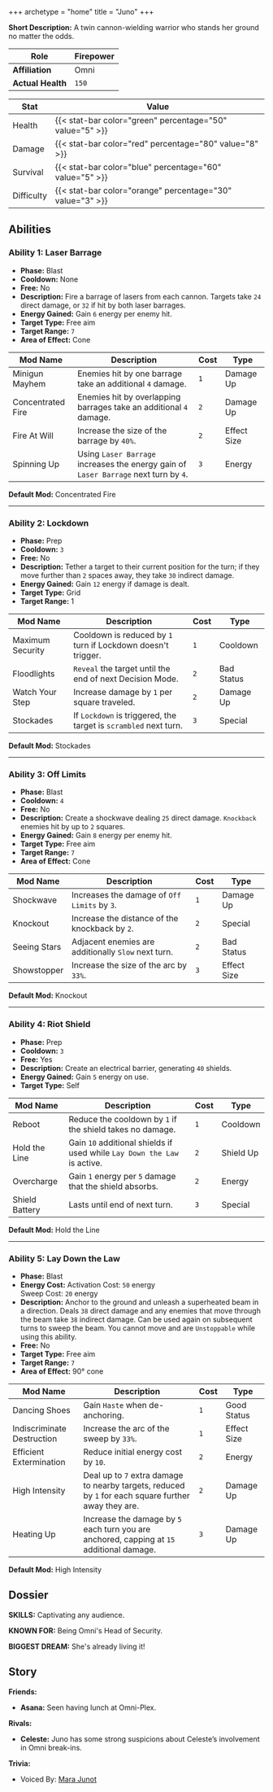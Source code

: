 +++
archetype = "home"
title = "Juno"
+++

**Short Description:** A twin cannon-wielding warrior who stands her ground no matter the odds.

| **Role**          | Firepower |
| ----------------- | --------- |
| **Affiliation**   | Omni      |
| **Actual Health** | `150`     |

| **Stat**   | **Value**                                                 |
| ---------- | --------------------------------------------------------- |
| Health     | {{< stat-bar color="green" percentage="50" value="5" >}}  |
| Damage     | {{< stat-bar color="red" percentage="80" value="8" >}}    |
| Survival   | {{< stat-bar color="blue" percentage="60" value="5" >}}   |
| Difficulty | {{< stat-bar color="orange" percentage="30" value="3" >}} |

## Abilities

### Ability 1: Laser Barrage

- **Phase:** Blast
- **Cooldown:** None
- **Free:** No
- **Description:** Fire a barrage of lasers from each cannon. Targets take `24` direct damage, or `32` if hit by both laser barrages.
- **Energy Gained:** Gain `6` energy per enemy hit.
- **Target Type:** Free aim
- **Target Range:** `7`
- **Area of Effect:** Cone

| **Mod Name**      | **Description**                                                                      | **Cost** | **Type**    |
| ----------------- | ------------------------------------------------------------------------------------ | -------- | ----------- |
| Minigun Mayhem    | Enemies hit by one barrage take an additional `4` damage.                            | `1`      | Damage Up   |
| Concentrated Fire | Enemies hit by overlapping barrages take an additional `4` damage.                   | `2`      | Damage Up   |
| Fire At Will      | Increase the size of the barrage by `40%`.                                           | `2`      | Effect Size |
| Spinning Up       | Using `Laser Barrage` increases the energy gain of `Laser Barrage` next turn by `4`. | `3`      | Energy      |

**Default Mod:** Concentrated Fire

---

### Ability 2: Lockdown

- **Phase:** Prep
- **Cooldown:** `3`
- **Free:** No
- **Description:** Tether a target to their current position for the turn; if they move further than `2` spaces away, they take `30` indirect damage.
- **Energy Gained:** Gain `12` energy if damage is dealt.
- **Target Type:** Grid
- **Target Range:** 1

| **Mod Name**     | **Description**                                                  | **Cost** | **Type**   |
| ---------------- | ---------------------------------------------------------------- | -------- | ---------- |
| Maximum Security | Cooldown is reduced by `1` turn if Lockdown doesn't trigger.     | `1`      | Cooldown   |
| Floodlights      | `Reveal` the target until the end of next Decision Mode.         | `2`      | Bad Status |
| Watch Your Step  | Increase damage by `1` per square traveled.                      | `2`      | Damage Up  |
| Stockades        | If `Lockdown` is triggered, the target is `scrambled` next turn. | `3`      | Special    |

**Default Mod:** Stockades

---

### Ability 3: Off Limits

- **Phase:** Blast
- **Cooldown:** `4`
- **Free:** No
- **Description:** Create a shockwave dealing `25` direct damage. `Knockback` enemies hit by up to `2` squares.
- **Energy Gained:** Gain `8` energy per enemy hit.
- **Target Type:** Free aim
- **Target Range:** `7`
- **Area of Effect:** Cone

| **Mod Name** | **Description**                                     | **Cost** | **Type**    |
| ------------ | --------------------------------------------------- | -------- | ----------- |
| Shockwave    | Increases the damage of `Off Limits` by `3`.        | `1`      | Damage Up   |
| Knockout     | Increase the distance of the knockback by `2`.      | `2`      | Special     |
| Seeing Stars | Adjacent enemies are additionally `Slow` next turn. | `2`      | Bad Status  |
| Showstopper  | Increase the size of the arc by `33%`.              | `3`      | Effect Size |

**Default Mod:** Knockout

---

### Ability 4: Riot Shield

- **Phase:** Prep
- **Cooldown:** `3`
- **Free:** Yes
- **Description:** Create an electrical barrier, generating `40` shields.
- **Energy Gained:** Gain `5` energy on use.
- **Target Type:** Self

| **Mod Name**   | **Description**                                                          | **Cost** | **Type**  |
| -------------- | ------------------------------------------------------------------------ | -------- | --------- |
| Reboot         | Reduce the cooldown by `1` if the shield takes no damage.                | `1`      | Cooldown  |
| Hold the Line  | Gain `10` additional shields if used while `Lay Down the Law` is active. | `2`      | Shield Up |
| Overcharge     | Gain `1` energy per `5` damage that the shield absorbs.                  | `2`      | Energy    |
| Shield Battery | Lasts until end of next turn.                                            | `3`      | Special   |

**Default Mod:** Hold the Line

---

### Ability 5: Lay Down the Law

- **Phase:** Blast
- **Energy Cost:** Activation Cost: `50` energy<br>Sweep Cost: `20` energy
- **Description:** Anchor to the ground and unleash a superheated beam in a direction. Deals `38` direct damage and any enemies that move through the beam take `38` indirect damage. Can be used again on subsequent turns to sweep the beam. You cannot move and are `Unstoppable` while using this ability.
- **Free:** No
- **Target Type:** Free aim
- **Target Range:** `7`
- **Area of Effect:** 90° cone

| **Mod Name**               | **Description**                                                                                      | **Cost** | **Type**    |
| -------------------------- | ---------------------------------------------------------------------------------------------------- | -------- | ----------- |
| Dancing Shoes              | Gain `Haste` when de-anchoring.                                                                      | `1`      | Good Status |
| Indiscriminate Destruction | Increase the arc of the sweep by `33%`.                                                              | `1`      | Effect Size |
| Efficient Extermination    | Reduce initial energy cost by `10`.                                                                  | `2`      | Energy      |
| High Intensity             | Deal up to `7` extra damage to nearby targets, reduced by `1` for each square further away they are. | `2`      | Damage Up   |
| Heating Up                 | Increase the damage by `5` each turn you are anchored, capping at `15` additional damage.            | `3`      | Damage Up   |

**Default Mod:** High Intensity

## Dossier

**SKILLS:** Captivating any audience.

**KNOWN FOR:** Being Omni's Head of Security.

**BIGGEST DREAM:** She's already living it!

## Story

**Friends:**

- **Asana:** Seen having lunch at Omni-Plex.

**Rivals:**

- **Celeste:** Juno has some strong suspicions about Celeste’s involvement in Omni break-ins.

**Trivia:**

- Voiced By: [Mara Junot](http://www.imdb.com/name/nm5235708/?ref_=ttfc_fc_cl_t2)
